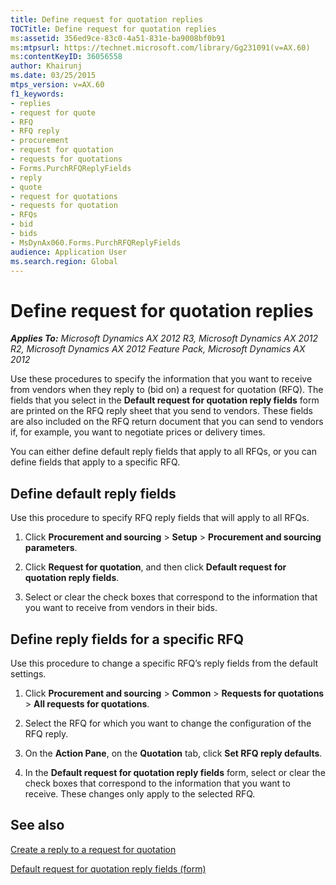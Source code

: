 ```yaml
---
title: Define request for quotation replies
TOCTitle: Define request for quotation replies
ms:assetid: 356ed9ce-83c0-4a51-831e-ba9008bf0b91
ms:mtpsurl: https://technet.microsoft.com/library/Gg231091(v=AX.60)
ms:contentKeyID: 36056558
author: Khairunj
ms.date: 03/25/2015
mtps_version: v=AX.60
f1_keywords:
- replies
- request for quote
- RFQ
- RFQ reply
- procurement
- request for quotation
- requests for quotations
- Forms.PurchRFQReplyFields
- reply
- quote
- request for quotations
- requests for quotation
- RFQs
- bid
- bids
- MsDynAx060.Forms.PurchRFQReplyFields
audience: Application User
ms.search.region: Global
---
```


# Define request for quotation replies 


_**Applies To:** Microsoft Dynamics AX 2012 R3, Microsoft Dynamics AX 2012 R2, Microsoft Dynamics AX 2012 Feature Pack, Microsoft Dynamics AX 2012_

Use these procedures to specify the information that you want to receive from vendors when they reply to (bid on) a request for quotation (RFQ). The fields that you select in the **Default request for quotation reply fields** form are printed on the RFQ reply sheet that you send to vendors. These fields are also included on the RFQ return document that you can send to vendors if, for example, you want to negotiate prices or delivery times.

You can either define default reply fields that apply to all RFQs, or you can define fields that apply to a specific RFQ.

## Define default reply fields

Use this procedure to specify RFQ reply fields that will apply to all RFQs.

1.  Click **Procurement and sourcing** \> **Setup** \> **Procurement and sourcing parameters**.

2.  Click **Request for quotation**, and then click **Default request for quotation reply fields**.

3.  Select or clear the check boxes that correspond to the information that you want to receive from vendors in their bids.

## Define reply fields for a specific RFQ

Use this procedure to change a specific RFQ’s reply fields from the default settings.

1.  Click **Procurement and sourcing** \> **Common** \> **Requests for quotations** \> **All requests for quotations**.

2.  Select the RFQ for which you want to change the configuration of the RFQ reply.

3.  On the **Action Pane**, on the **Quotation** tab, click **Set RFQ reply defaults**.

4.  In the **Default request for quotation reply fields** form, select or clear the check boxes that correspond to the information that you want to receive. These changes only apply to the selected RFQ.

## See also

[Create a reply to a request for quotation](create-a-reply-to-a-request-for-quotation.md)

[Default request for quotation reply fields (form)](https://technet.microsoft.com/library/hh227599\(v=ax.60\))

  


